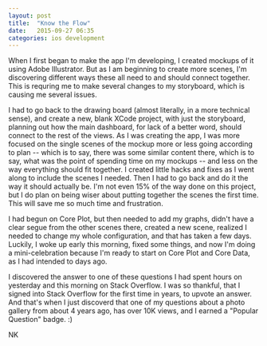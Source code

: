 ```yaml
---
layout: post
title:  "Know the Flow"
date:   2015-09-27 06:35
categories: ios development
---
```


When I first began to make the app I'm developing, I created mockups of it using Adobe Illustrator. But as I am beginning to create more scenes, I'm discovering different ways these all need to and should connect together. This is requring me to make several changes to my storyboard, which is causing me several issues. 

I had to go back to the drawing board (almost literally, in a more technical sense), and create a new, blank XCode project, with just the storyboard, planning out how the main dashboard, for lack of a better word, should connect to the rest of the views. As I was creating the app, I was more focused on the single scenes of the mockup more or less going according to plan -- which is to say, there was some similar content there, which is to say, what was the  point of spending time on my mockups -- and less on the way everything should fit together. I created little hacks and fixes as I went along to include the scenes I needed. Then I had to go back and do it the way it should actually be. I'm not even 15% of the way done on this project, but I do plan on being wiser about putting together the scenes the first time. This will save me so much time and frustration. 

I had begun on Core Plot, but then needed to add my graphs, didn't have a clear segue from the other scenes there, created a new scene, realized I needed to change my whole configuration, and that has taken a few days. Luckily, I woke up early this morning, fixed some things, and now I'm doing a mini-celebration because I'm ready to start on Core Plot and Core Data, as I had intended to days ago. 

I discovered the answer to one of these questions I had spent hours on yesterday and this morning on Stack Overflow. I was so thankful, that I signed into Stack Overflow for the first time in years, to upvote an answer. And that's when I just discoverd that one of my questions about a photo gallery from about 4 years ago, has over 10K views, and I earned a "Popular Question" badge. :) 


NK

















